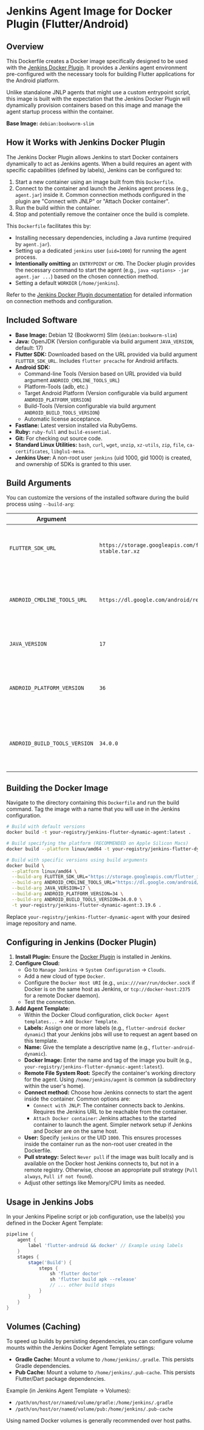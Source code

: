 # Jenkins Agent Image for Docker Plugin (Flutter/Android)

## Overview

This Dockerfile creates a Docker image specifically designed to be used with the [Jenkins Docker Plugin](https://plugins.jenkins.io/docker-plugin/). It provides a Jenkins agent environment pre-configured with the necessary tools for building Flutter applications for the Android platform.

Unlike standalone JNLP agents that might use a custom entrypoint script, this image is built with the expectation that the Jenkins Docker Plugin will dynamically provision containers based on this image and manage the agent startup process within the container.

**Base Image:** `debian:bookworm-slim`

## How it Works with Jenkins Docker Plugin

The Jenkins Docker Plugin allows Jenkins to start Docker containers dynamically to act as Jenkins agents. When a build requires an agent with specific capabilities (defined by labels), Jenkins can be configured to:

1.  Start a new container using an image built from this `Dockerfile`.
2.  Connect to the container and launch the Jenkins agent process (e.g., `agent.jar`) inside it. Common connection methods configured in the plugin are "Connect with JNLP" or "Attach Docker container".
3.  Run the build within the container.
4.  Stop and potentially remove the container once the build is complete.

This `Dockerfile` facilitates this by:

*   Installing necessary dependencies, including a Java runtime (required by `agent.jar`).
*   Setting up a dedicated `jenkins` user (`uid=1000`) for running the agent process.
*   **Intentionally omitting** an `ENTRYPOINT` or `CMD`. The Docker plugin provides the necessary command to start the agent (e.g., `java <options> -jar agent.jar ...`) based on the chosen connection method.
*   Setting a default `WORKDIR` (`/home/jenkins`).

Refer to the [Jenkins Docker Plugin documentation](https://plugins.jenkins.io/docker-plugin/) for detailed information on connection methods and configuration.

## Included Software

*   **Base Image:** Debian 12 (Bookworm) Slim (`debian:bookworm-slim`)
*   **Java:** OpenJDK (Version configurable via build argument `JAVA_VERSION`, default: 17)
*   **Flutter SDK:** Downloaded based on the URL provided via build argument `FLUTTER_SDK_URL`. Includes `flutter precache` for Android artifacts.
*   **Android SDK:**
    *   Command-line Tools (Version based on URL provided via build argument `ANDROID_CMDLINE_TOOLS_URL`)
    *   Platform-Tools (adb, etc.)
    *   Target Android Platform (Version configurable via build argument `ANDROID_PLATFORM_VERSION`)
    *   Build-Tools (Version configurable via build argument `ANDROID_BUILD_TOOLS_VERSION`)
    *   Automatic license acceptance.
*   **Fastlane:** Latest version installed via RubyGems.
*   **Ruby:** `ruby-full` and `build-essential`.
*   **Git:** For checking out source code.
*   **Standard Linux Utilities:** `bash`, `curl`, `wget`, `unzip`, `xz-utils`, `zip`, `file`, `ca-certificates`, `libglu1-mesa`.
*   **Jenkins User:** A non-root user `jenkins` (uid 1000, gid 1000) is created, and ownership of SDKs is granted to this user.

## Build Arguments

You can customize the versions of the installed software during the build process using `--build-arg`:

| Argument                    | Default Value                                                                                | Description                                                                                   |
| --------------------------- | -------------------------------------------------------------------------------------------- | --------------------------------------------------------------------------------------------- |
| `FLUTTER_SDK_URL`           | `https://storage.googleapis.com/flutter_infra_release/releases/stable/linux/flutter_linux_3.29.2-stable.tar.xz` | **Required.** Full URL to the Flutter SDK Linux tar.xz archive.                               |
| `ANDROID_CMDLINE_TOOLS_URL` | `https://dl.google.com/android/repository/commandlinetools-linux-13114758_latest.zip`        | **Required.** Full URL to the Android command-line tools Linux zip archive.                 |
| `JAVA_VERSION`              | `17`                                                                                         | OpenJDK version to install (e.g., 17, 11).                                                    |
| `ANDROID_PLATFORM_VERSION`  | `36`                                                                                         | Target Android SDK Platform version to install (e.g., 34, 33).                                |
| `ANDROID_BUILD_TOOLS_VERSION`| `34.0.0`                                                                                     | Specific Android Build Tools version to install (e.g., `34.0.0`, `33.0.2`).                   |

## Building the Docker Image

Navigate to the directory containing this `Dockerfile` and run the build command. Tag the image with a name that you will use in the Jenkins configuration.

```bash
# Build with default versions
docker build -t your-registry/jenkins-flutter-dynamic-agent:latest .

# Build specifying the platform (RECOMMENDED on Apple Silicon Macs)
docker build --platform linux/amd64 -t your-registry/jenkins-flutter-dynamic-agent:latest .

# Build with specific versions using build arguments
docker build \
  --platform linux/amd64 \
  --build-arg FLUTTER_SDK_URL="https://storage.googleapis.com/flutter_infra_release/releases/stable/linux/flutter_linux_3.19.6-stable.tar.xz" \
  --build-arg ANDROID_CMDLINE_TOOLS_URL="https://dl.google.com/android/repository/commandlinetools-linux-11076708_latest.zip" \
  --build-arg JAVA_VERSION=17 \
  --build-arg ANDROID_PLATFORM_VERSION=34 \
  --build-arg ANDROID_BUILD_TOOLS_VERSION=34.0.0 \
  -t your-registry/jenkins-flutter-dynamic-agent:3.19.6 .
```

Replace `your-registry/jenkins-flutter-dynamic-agent` with your desired image repository and name.

## Configuring in Jenkins (Docker Plugin)

1.  **Install Plugin:** Ensure the [Docker Plugin](https://plugins.jenkins.io/docker-plugin/) is installed in Jenkins.
2.  **Configure Cloud:**
    *   Go to `Manage Jenkins` -> `System Configuration` -> `Clouds`.
    *   Add a new cloud of type `Docker`.
    *   Configure the `Docker Host URI` (e.g., `unix:///var/run/docker.sock` if Docker is on the same host as Jenkins, or `tcp://docker-host:2375` for a remote Docker daemon).
    *   Test the connection.
3.  **Add Agent Template:**
    *   Within the Docker Cloud configuration, click `Docker Agent templates...` -> `Add Docker Template`.
    *   **Labels:** Assign one or more labels (e.g., `flutter-android docker dynamic`) that your Jenkins jobs will use to request an agent based on this template.
    *   **Name:** Give the template a descriptive name (e.g., `flutter-android-dynamic`).
    *   **Docker Image:** Enter the name and tag of the image you built (e.g., `your-registry/jenkins-flutter-dynamic-agent:latest`).
    *   **Remote File System Root:** Specify the container's working directory for the agent. Using `/home/jenkins/agent` is common (a subdirectory within the user's home).
    *   **Connect method:** Choose how Jenkins connects to start the agent inside the container. Common options are:
        *   `Connect with JNLP`: The container connects back to Jenkins. Requires the Jenkins URL to be reachable from the container.
        *   `Attach Docker container`: Jenkins attaches to the started container to launch the agent. Simpler network setup if Jenkins and Docker are on the same host.
    *   **User:** Specify `jenkins` or the UID `1000`. This ensures processes inside the container run as the non-root user created in the Dockerfile.
    *   **Pull strategy:** Select `Never pull` if the image was built locally and is available on the Docker host Jenkins connects to, but not in a remote registry. Otherwise, choose an appropriate pull strategy (`Pull always`, `Pull if not found`).
    *   Adjust other settings like Memory/CPU limits as needed.

## Usage in Jenkins Jobs

In your Jenkins Pipeline script or job configuration, use the label(s) you defined in the Docker Agent Template:

```groovy
pipeline {
    agent {
        label 'flutter-android && docker' // Example using labels
    }
    stages {
        stage('Build') {
            steps {
                sh 'flutter doctor'
                sh 'flutter build apk --release'
                // ... other build steps
            }
        }
    }
}
```

## Volumes (Caching)

To speed up builds by persisting dependencies, you can configure volume mounts within the Jenkins Docker Agent Template settings:

*   **Gradle Cache:** Mount a volume to `/home/jenkins/.gradle`. This persists Gradle dependencies.
*   **Pub Cache:** Mount a volume to `/home/jenkins/.pub-cache`. This persists Flutter/Dart package dependencies.

Example (in Jenkins Agent Template -> Volumes):

*   `/path/on/host/or/named/volume/gradle:/home/jenkins/.gradle`
*   `/path/on/host/or/named/volume/pub:/home/jenkins/.pub-cache`

Using named Docker volumes is generally recommended over host paths.